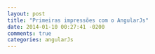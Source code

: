 ```yaml
---
layout: post
title: "Primeiras impressões com o AngularJs"
date: 2014-01-10 00:27:41 -0200
comments: true
categories: angularJs
---
```

